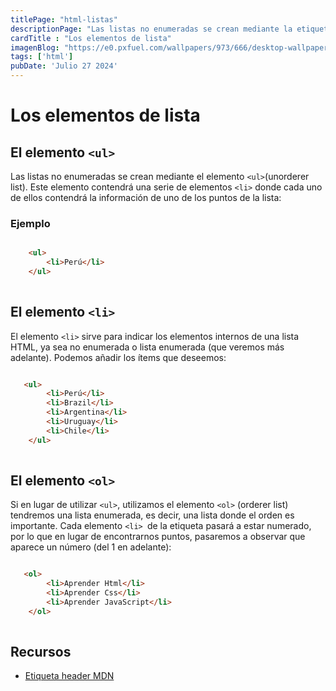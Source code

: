 ```yaml
---
titlePage: "html-listas"
descriptionPage: "Las listas no enumeradas se crean mediante la etiqueta contenedora <ul> (unorderer list). Esta etiqueta contendrá una serie de elementos <li> donde cada uno de ellos contendrá la información de uno de los puntos de la lista:"
cardTitle : "Los elementos de lista"
imagenBlog: "https://e0.pxfuel.com/wallpapers/973/666/desktop-wallpaper-html-5.jpg"
tags: ['html']
pubDate: 'Julio 27 2024'
---
```


# Los elementos de lista

## El elemento `<ul>`

Las listas no enumeradas se crean mediante el elemento `<ul>`(unorderer list). Este elemento contendrá una serie de elementos `<li>` donde cada uno de ellos contendrá la información de uno de los puntos de la lista:

### Ejemplo

```html

    <ul>
        <li>Perú</li>
    </ul>
    
```

## El elemento `<li>`

El elemento `<li>` sirve para indicar los elementos internos de una lista HTML, ya sea no enumerada o lista enumerada (que veremos más adelante). Podemos añadir los ítems que deseemos:

```html

   <ul>
        <li>Perú</li>
        <li>Brazil</li>
        <li>Argentina</li>
        <li>Uruguay</li>
        <li>Chile</li>
    </ul>
    
```

## El elemento `<ol>`

Si en lugar de utilizar `<ul>`, utilizamos el elemento `<ol>` (orderer list) tendremos una lista enumerada, es decir, una lista donde el orden es importante. Cada elemento `<li> `de la etiqueta pasará a estar numerado, por lo que en lugar de encontrarnos puntos, pasaremos a observar que aparece un número (del 1 en adelante):

```html

   <ol>
        <li>Aprender Html</li>
        <li>Aprender Css</li>
        <li>Aprender JavaScript</li>
    </ol>
    
```

## Recursos

- [Etiqueta header MDN](https://developer.mozilla.org/es/docs/Web/HTML/Element/header)

